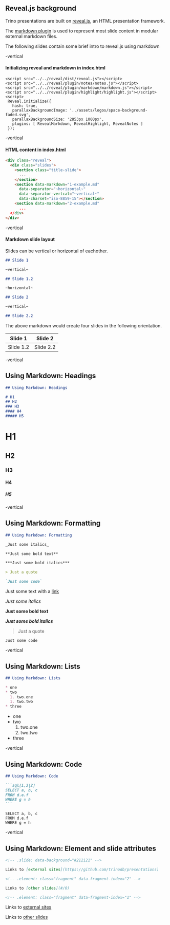 <!-- Forces hidden fragments to no take up space
 https://stackoverflow.com/questions/26820084/34111675#34111675 -->
<style>
.fragment.visible:not(.current-fragment):not(.keep-fragment-alive) {
    display: none;
    height:0px;
    line-height: 0px;
    font-size: 0px;
}
</style>

## Reveal.js background
 

Trino presentations are built on [reveal.js](https://revealjs.com/), an HTML presentation framework.

The [markdown plugin](https://revealjs.com/markdown/#markdown-plugin) is used to represent most slide 
content in modular external markdown files.

The following slides contain some brief intro to reveal.js using markdown

-vertical

#### Initializing reveal and markdown in index.html

```html[1,3,6,10]
<script src="../../reveal/dist/reveal.js"></script>
<script src="../../reveal/plugin/notes/notes.js"></script>
<script src="../../reveal/plugin/markdown/markdown.js"></script>
<script src="../../reveal/plugin/highlight/highlight.js"></script>
<script>
 Reveal.initialize({
   hash: true,
   parallaxBackgroundImage: '../assets/logos/space-background-faded.svg',
   parallaxBackgroundSize: '2853px 1000px', 
   plugins: [ RevealMarkdown, RevealHighlight, RevealNotes ]
 });
```

-vertical

#### HTML content in index.html

```html
<div class="reveal">
  <div class="slides">
    <section class="title-slide">
      ...
    </section>
    <section data-markdown="1-example.md"
      data-separator="~horizontal~"
      data-separator-vertcal="~vertical~"
      data-charset="iso-8859-15"></section>
    <section data-markdown="2-example.md"
      ...
  </div>
</div>
```

-vertical

#### Markdown slide layout

Slides can be vertical or horizontal of eachother.

```markdown
## Slide 1

~vertical~

## Slide 1.2

~horizontal~

## Slide 2

~vertical~

## Slide 2.2

```

<!-- .element: class="fragment" data-fragment-index="0" -->

The above markdown would create four slides in the following orientation.

<!-- .element: class="fragment" data-fragment-index="0" -->

<style>
.tb table, .tb tr {
  border: 1px solid;
}
</style>

| Slide 1 | Slide 2 |
| ----------- | ----------- |
| Slide 1.2 | Slide 2.2 |

<!-- .element: class="fragment tb" data-fragment-index="1" -->

-vertical

## Using Markdown: Headings

```markdown 
## Using Markdown: Headings

# H1
## H2
### H3
#### H4
##### H5

```

<!-- .element: class="fragment" data-fragment-index="0" -->

# H1 <!-- .element: class="fragment fade-in" data-fragment-index="1" -->
## H2 <!-- .element: class="fragment fade-in" data-fragment-index="1" -->
### H3 <!-- .element: class="fragment fade-in" data-fragment-index="1" -->
#### H4 <!-- .element: class="fragment fade-in" data-fragment-index="1" -->
##### H5 <!-- .element: class="fragment fade-in" data-fragment-index="1" -->

-vertical

## Using Markdown: Formatting

```markdown 
## Using Markdown: Formatting

_Just some italics_

**Just some bold text**

***Just some bold italics***

> Just a quote

`Just some code`
```

<!-- .element: class="fragment" data-fragment-index="0" -->

Just some text with a [link](https://trino.io)

<!-- .element: class="fragment fade-in" data-fragment-index="1" -->

_Just some italics_ <!-- .element: class="fragment fade-in" data-fragment-index="1" -->

**Just some bold text** <!-- .element: class="fragment fade-in" data-fragment-index="1" -->

***Just some bold italics*** <!-- .element: class="fragment fade-in" data-fragment-index="1" -->

> Just a quote  <!-- .element: class="fragment fade-in" data-fragment-index="1" -->

`Just some code` <!-- .element: class="fragment fade-in" data-fragment-index="1" -->

-vertical

## Using Markdown: Lists

```markdown 
## Using Markdown: Lists

* one
* two
  1. two.one
  1. two.two
* three 
```

<!-- .element: class="fragment" data-fragment-index="0" -->

* one
* two
  1. two.one
  1. two.two
* three 

<!-- .element: class="fragment fade-in" data-fragment-index="1" -->

-vertical

## Using Markdown: Code

```markdown 
## Using Markdown: Code

```sql[1,3|2]
SELECT a, b, c
FROM d.e.f
WHERE g = h
```                                                                                          . 

```

<!-- .element: class="fragment" data-fragment-index="0" -->

```sql[1,3|2]
SELECT a, b, c
FROM d.e.f
WHERE g = h
```

<!-- .element: class="fragment fade-in keep-fragment-alive" data-fragment-index="1" -->

-vertical

## Using Markdown: Element and slide attributes

```markdown
<!-- .slide: data-background="#212121" -->

Links to [external sites](https://github.com/trinodb/presentations)

<!-- .element: class="fragment" data-fragment-index="2" -->

Links to [other slides](#/0) 

<!-- .element: class="fragment" data-fragment-index="1" -->
```

<!-- .slide: data-background="#212121" -->

Links to [external sites](https://github.com/trinodb/presentations)

<!-- .element: class="fragment" data-fragment-index="2" -->

Links to [other slides](#/0) 

<!-- .element: class="fragment" data-fragment-index="1" -->


